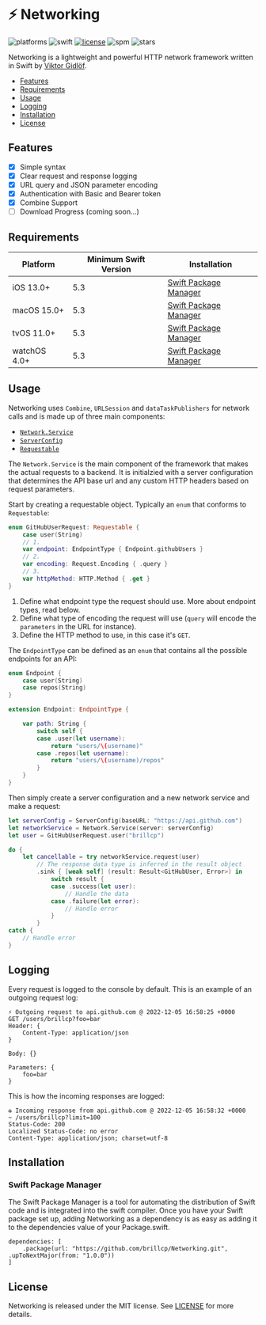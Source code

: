 # ⚡️ Networking

![platforms](https://img.shields.io/badge/Platforms-iOS%20macOS%20tvOS%20watchOS-blue)
![swift](https://img.shields.io/badge/Swift-5.3%2B-orange)
[![license](https://img.shields.io/github/license/brillcp/networking)](/LICENSE)
![spm](https://img.shields.io/badge/Swift%20Package%20Manager-compatible-green)
![stars](https://img.shields.io/github/stars/brillcp/networking?style=social)

Networking is a lightweight and powerful HTTP network framework written in Swift by [Viktor Gidlöf](https://viktorgidlof.com).

- [Features](README.md#features)
- [Requirements](README.md#features)
- [Usage](README.md#features)
- [Logging](README.md#features)
- [Installation](README.md#features)
- [License](README.md#features)

## Features
 - [x] Simple syntax
 - [x] Clear request and response logging
 - [x] URL query and JSON parameter encoding
 - [x] Authentication with Basic and Bearer token
 - [x] Combine Support
 - [ ] Download Progress (coming soon…)

## Requirements
| Platform | Minimum Swift Version | Installation
| --- | --- | --- |
| iOS 13.0+ | 5.3 | [Swift Package Manager](README.md#swift-package-manager) |
| macOS 15.0+ | 5.3 | [Swift Package Manager](README.md#swift-package-manager) |
| tvOS 11.0+ | 5.3 | [Swift Package Manager](README.md#swift-package-manager) |
| watchOS 4.0+ | 5.3 | [Swift Package Manager](README.md#swift-package-manager) |

## Usage
Networking uses `Combine`, `URLSession` and `dataTaskPublishers` for network calls and is made up of three main components:

+ [`Network.Service`](Sources/Networking/Service/NetworkService.swift)
+ [`ServerConfig`](Sources/Networking/ServerConfig/ServerConfig.swift)
+ [`Requestable`](Sources/Networking/Requests/Requestable.swift)

The `Network.Service` is the main component of the framework that makes the actual requests to a backend.
It is initialzied with a server configuration that determines the API base url and any custom HTTP headers based on request parameters.

Start by creating a requestable object. Typically an `enum` that conforms to `Requestable`:
```swift
enum GitHubUserRequest: Requestable {
    case user(String)
    // 1.
    var endpoint: EndpointType { Endpoint.githubUsers }
    // 2.
    var encoding: Request.Encoding { .query }
    // 3.
    var httpMethod: HTTP.Method { .get }
}
```
1. Define what endpoint type the request should use. More about endpoint types, read below.
2. Define what type of encoding the request will use (`query` will encode the `parameters` in the URL for instance).
3. Define the HTTP method to use, in this case it's `GET`.

The `EndpointType` can be defined as an `enum` that contains all the possible endpoints for an API:
```swift
enum Endpoint {
    case user(String)
    case repos(String)
}

extension Endpoint: EndpointType {

    var path: String {
        switch self {
        case .user(let username):
            return "users/\(username)"
        case .repos(let username):
            return "users/\(username)/repos"
        }
    }
}
```

Then simply create a server configuration and a new network service and make a request:
```swift
let serverConfig = ServerConfig(baseURL: "https://api.github.com")
let networkService = Network.Service(server: serverConfig)
let user = GitHubUserRequest.user("brillcp")

do {
    let cancellable = try networkService.request(user)
        // The response data type is inferred in the result object 
        .sink { [weak self] (result: Result<GitHubUser, Error>) in
            switch result {
            case .success(let user):
                // Handle the data 
            case .failure(let error):
                // Handle error
            }
        }
catch {
    // Handle error
}
```

## Logging
Every request is logged to the console by default. This is an example of an outgoing request log:
```
⚡️ Outgoing request to api.github.com @ 2022-12-05 16:58:25 +0000
GET /users/brillcp?foo=bar
Header: {
    Content-Type: application/json
}

Body: {}

Parameters: {
    foo=bar
}
```

This is how the incoming responses are logged:
```
♻️ Incoming response from api.github.com @ 2022-12-05 16:58:32 +0000
~ /users/brillcp?limit=100
Status-Code: 200
Localized Status-Code: no error
Content-Type: application/json; charset=utf-8
```

## Installation
### Swift Package Manager
The Swift Package Manager is a tool for automating the distribution of Swift code and is integrated into the swift compiler.
Once you have your Swift package set up, adding Networking as a dependency is as easy as adding it to the dependencies value of your Package.swift.

```
dependencies: [
    .package(url: "https://github.com/brillcp/Networking.git", .upToNextMajor(from: "1.0.0"))
]
```

## License
Networking is released under the MIT license. See [LICENSE](/LICENSE) for more details.

